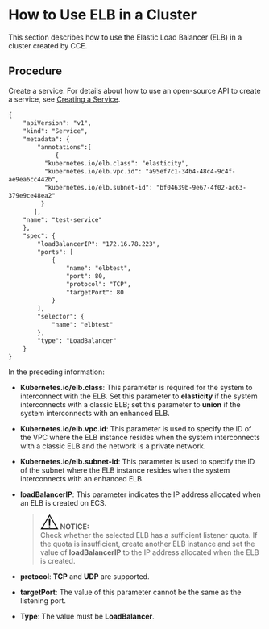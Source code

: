 # How to Use ELB in a Cluster<a name="cce_02_0087"></a>

This section describes how to use the Elastic Load Balancer \(ELB\) in a cluster created by CCE.

## Procedure<a name="section50156865193415"></a>

Create a service. For details about how to use an open-source API to create a service, see  [Creating a Service](creating-a-service.md).

```
{
    "apiVersion": "v1",
    "kind": "Service",
    "metadata": {
        "annotations":[
             {
		  "kubernetes.io/elb.class": "elasticity",
		  "kubernetes.io/elb.vpc.id": "a95ef7c1-34b4-48c4-9c4f-ae9ea6cc442b",
		  "kubernetes.io/elb.subnet-id": "bf04639b-9e67-4f02-ac63-379e9ce48ea2"
	     }
       ],
	"name": "test-service"
    },
    "spec": {
        "loadBalancerIP": "172.16.78.223",
        "ports": [
            {
                "name": "elbtest",
                "port": 80,
                "protocol": "TCP",
                "targetPort": 80
            }
        ],
        "selector": {
            "name": "elbtest"
        },
        "type": "LoadBalancer"
    }
}
```

In the preceding information:

-   **Kubernetes.io/elb.class**: This parameter is required for the system to interconnect with the ELB. Set this parameter to  **elasticity**  if the system interconnects with a classic ELB; set this parameter to  **union**  if the system interconnects with an enhanced ELB.
-   **Kubernetes.io/elb.vpc.id**: This parameter is used to specify the ID of the VPC where the ELB instance resides when the system interconnects with a classic ELB and the network is a private network.
-   **Kubernetes.io/elb.subnet-id**: This parameter is used to specify the ID of the subnet where the ELB instance resides when the system interconnects with an enhanced ELB.
-   **loadBalancerIP**: This parameter indicates the IP address allocated when an ELB is created on ECS.

    >![](public_sys-resources/icon-notice.gif) **NOTICE:**   
    >Check whether the selected ELB has a sufficient listener quota. If the quota is insufficient, create another ELB instance and set the value of  **loadBalancerIP**  to the IP address allocated when the ELB is created.  

-   **protocol**:  **TCP**  and  **UDP**  are supported.
-   **targetPort**: The value of this parameter cannot be the same as the listening port.
-   **Type**: The value must be  **LoadBalancer**.

